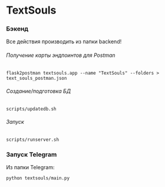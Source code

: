 # TextSouls

### Бэкенд
Все действия производить из папки backend!

###### Получение карты эндпоинтов для Postman
```
flask2postman textsouls.app --name "TextSouls" --folders > text_souls_postman.json
```

###### Создание/подготовка БД
```
scripts/updatedb.sh
```
###### Запуск
```
scripts/runserver.sh
```

### Запуск Telegram
Из папки Telegram:
```
python textsouls/main.py
```